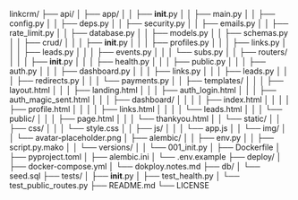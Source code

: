 linkcrm/
├── api/
│   ├── app/
│   │   ├── __init__.py
│   │   ├── main.py
│   │   ├── config.py
│   │   ├── deps.py
│   │   ├── security.py
│   │   ├── emails.py
│   │   ├── rate_limit.py
│   │   ├── database.py
│   │   ├── models.py
│   │   ├── schemas.py
│   │   ├── crud/
│   │   │   ├── __init__.py
│   │   │   ├── profiles.py
│   │   │   ├── links.py
│   │   │   ├── leads.py
│   │   │   ├── events.py
│   │   │   └── subs.py
│   │   ├── routers/
│   │   │   ├── __init__.py
│   │   │   ├── health.py
│   │   │   ├── public.py
│   │   │   ├── auth.py
│   │   │   ├── dashboard.py
│   │   │   ├── links.py
│   │   │   ├── leads.py
│   │   │   ├── redirects.py
│   │   │   └── payments.py
│   │   ├── templates/
│   │   │   ├── layout.html
│   │   │   ├── landing.html
│   │   │   ├── auth_login.html
│   │   │   ├── auth_magic_sent.html
│   │   │   ├── dashboard/
│   │   │   │   ├── index.html
│   │   │   │   ├── profile.html
│   │   │   │   ├── links.html
│   │   │   │   └── leads.html
│   │   │   └── public/
│   │   │       ├── page.html
│   │   │       └── thankyou.html
│   │   └── static/
│   │       ├── css/
│   │       │   └── style.css
│   │       ├── js/
│   │       │   └── app.js
│   │       └── img/
│   │           └── avatar-placeholder.png
│   ├── alembic/
│   │   ├── env.py
│   │   ├── script.py.mako
│   │   └── versions/
│   │       └── 001_init.py
│   ├── Dockerfile
│   ├── pyproject.toml
│   ├── alembic.ini
│   └── .env.example
├── deploy/
│   ├── docker-compose.yml
│   └── dokploy.notes.md
├── db/
│   └── seed.sql
├── tests/
│   ├── __init__.py
│   ├── test_health.py
│   └── test_public_routes.py
├── README.md
└── LICENSE